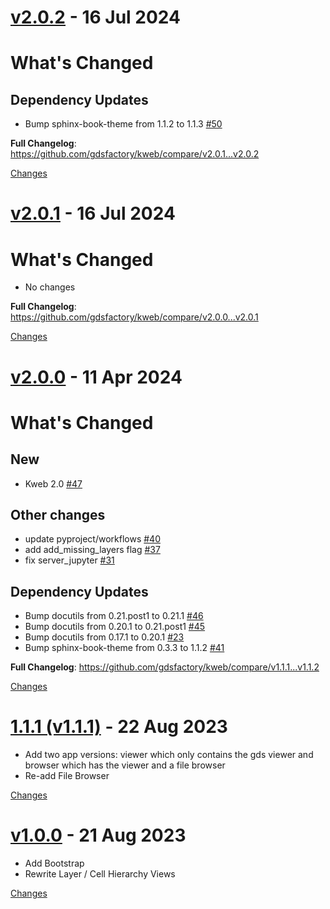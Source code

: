 <a name="v2.0.2"></a>
# [v2.0.2](https://github.com/gdsfactory/kweb/releases/tag/v2.0.2) - 16 Jul 2024

# What's Changed

## Dependency Updates

- Bump sphinx-book-theme from 1.1.2 to 1.1.3 [#50](https://github.com/gdsfactory/kweb/pull/50)

**Full Changelog**: https://github.com/gdsfactory/kweb/compare/v2.0.1...v2.0.2


[Changes][v2.0.2]


<a name="v2.0.1"></a>
# [v2.0.1](https://github.com/gdsfactory/kweb/releases/tag/v2.0.1) - 16 Jul 2024

# What's Changed

* No changes

**Full Changelog**: https://github.com/gdsfactory/kweb/compare/v2.0.0...v2.0.1


[Changes][v2.0.1]


<a name="v2.0.0"></a>
# [v2.0.0](https://github.com/gdsfactory/kweb/releases/tag/v2.0.0) - 11 Apr 2024

# What's Changed

## New

- Kweb 2.0 [#47](https://github.com/gdsfactory/kweb/pull/47)

## Other changes

- update pyproject/workflows [#40](https://github.com/gdsfactory/kweb/pull/40)
- add add_missing_layers flag [#37](https://github.com/gdsfactory/kweb/pull/37)
- fix server_jupyter [#31](https://github.com/gdsfactory/kweb/pull/31)

## Dependency Updates

- Bump docutils from 0.21.post1 to 0.21.1 [#46](https://github.com/gdsfactory/kweb/pull/46)
- Bump docutils from 0.20.1 to 0.21.post1 [#45](https://github.com/gdsfactory/kweb/pull/45)
- Bump docutils from 0.17.1 to 0.20.1 [#23](https://github.com/gdsfactory/kweb/pull/23)
- Bump sphinx-book-theme from 0.3.3 to 1.1.2 [#41](https://github.com/gdsfactory/kweb/pull/41)

**Full Changelog**: https://github.com/gdsfactory/kweb/compare/v1.1.1...v1.1.2


[Changes][v2.0.0]


<a name="v1.1.1"></a>
# [1.1.1 (v1.1.1)](https://github.com/gdsfactory/kweb/releases/tag/v1.1.1) - 22 Aug 2023

* Add two app versions: viewer which only contains the gds viewer and browser which has the viewer and a file browser
* Re-add File Browser

[Changes][v1.1.1]


<a name="v1.0.0"></a>
# [v1.0.0](https://github.com/gdsfactory/kweb/releases/tag/v1.0.0) - 21 Aug 2023

* Add Bootstrap
* Rewrite Layer / Cell Hierarchy Views

[Changes][v1.0.0]


[v2.0.2]: https://github.com/gdsfactory/kweb/compare/v2.0.1...v2.0.2
[v2.0.1]: https://github.com/gdsfactory/kweb/compare/v2.0.0...v2.0.1
[v2.0.0]: https://github.com/gdsfactory/kweb/compare/v1.1.1...v2.0.0
[v1.1.1]: https://github.com/gdsfactory/kweb/compare/v1.0.0...v1.1.1
[v1.0.0]: https://github.com/gdsfactory/kweb/tree/v1.0.0

<!-- Generated by https://github.com/rhysd/changelog-from-release v3.7.2 -->
